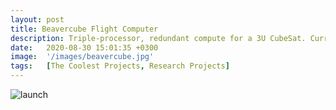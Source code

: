 ```yaml
---
layout: post
title: Beavercube Flight Computer
description: Triple-processor, redundant compute for a 3U CubeSat. Currently in low earth orbit.
date:   2020-08-30 15:01:35 +0300
image:  '/images/beavercube.jpg'
tags:   [The Coolest Projects, Research Projects]
---
```


![launch]({{site.baseurl}}/images/launch.jpg#wide)

